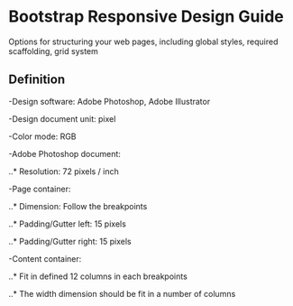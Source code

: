 # Bootstrap Responsive Design Guide
Options for structuring your web pages, including global styles, required scaffolding, grid system

## Definition

-Design software: Adobe Photoshop, Adobe Illustrator

-Design document unit: pixel

-Color mode: RGB

-Adobe Photoshop document:

..* Resolution: 72 pixels / inch

-Page container:

..* Dimension: Follow the breakpoints

..* Padding/Gutter left: 15 pixels

..* Padding/Gutter right: 15 pixels

-Content container:

..* Fit in defined 12 columns in each breakpoints

..* The width dimension should be fit in a number of columns
